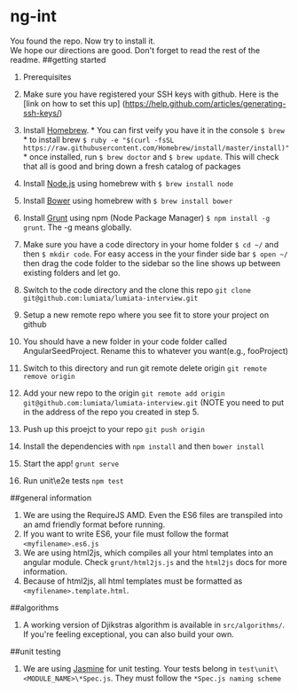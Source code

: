# ng-int
You found the repo.  Now try to install it.  
We hope our directions are good.  Don't forget to read the rest of the readme.
##getting started
1. Prerequisites
  1. Make sure you have registered your SSH keys with github. Here is the [link on how to set this up]
     (https://help.github.com/articles/generating-ssh-keys/)
  1. Install [Homebrew](http://brew.sh/).
    * You can first veify you have it in the console ```$ brew```
    * to install brew ```$ ruby -e "$(curl -fsSL https://raw.githubusercontent.com/Homebrew/install/master/install)"```
    * once installed, run ```$ brew doctor``` and ```$ brew update```. This will check that all is good and bring down a fresh catalog of packages

  2. Install [Node.js](http://nodejs.org/) using homebrew with ```$ brew install node```
  3. Install [Bower](http://bower.io/) using homebrew with ```$ brew install bower```
  4. Install [Grunt](http://gruntjs.com/) using npm (Node Package Manager) ```$ npm install -g grunt```. The -g means globally.
2. Make sure you have a code directory in your home folder ```$ cd ~/``` and then ```$ mkdir code```. For easy access in the your finder side bar ```$ open ~/``` then drag the code folder to the sidebar so the line shows up between existing folders and let go.
3. Switch to the code directory and the clone this repo ```git clone git@github.com:lumiata/lumiata-interview.git```
4. Setup a new remote repo where you see fit to store your project on github
5. You should have a new folder in your code folder called AngularSeedProject. Rename this to whatever you want(e.g., fooProject)
6. Switch to this directory and run git remote delete origin ```git remote remove origin```
7. Add your new repo to the origin ```git remote add origin git@github.com:lumiata/lumiata-interview.git``` (NOTE you need to put in the address of the repo you created in step 5.
8. Push up this proejct to your repo ```git push origin```
9. Install the dependencies with ```npm install``` and then ```bower install```
10. Start the app! ```grunt serve```
11. Run unit\e2e tests ```npm test```

##general information
1. We are using the RequireJS AMD.  Even the ES6 files are transpiled into an amd friendly format before running.  
2. If you want to write ES6, your file must follow the format `<myfilename>.es6.js`
3. We are using html2js, which compiles all your html templates into an angular module.  Check `grunt/html2js.js` and the `html2js` docs for more information.
4.  Because of html2js, all html templates must be formatted as `<myfilename>.template.html`.

##algorithms
1. A working version of Djikstras algorithm is available in `src/algorithms/`.  If you're feeling exceptional, you can also build your own.

##unit testing
1. We are using [Jasmine](http://jasmine.github.io/) for unit testing. Your tests belong in ```test\unit\<MODULE_NAME>\*Spec.js```. They must follow the ```*Spec.js naming scheme```

